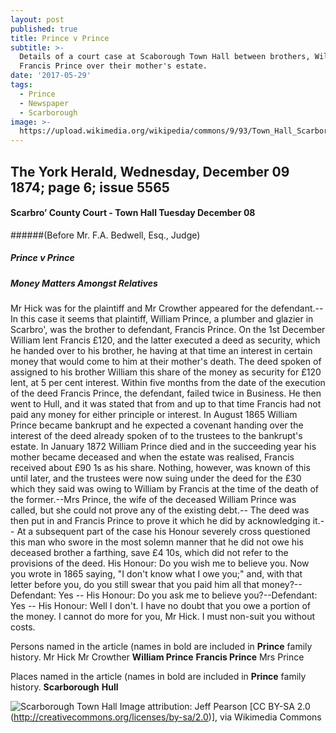 ```yaml
---
layout: post
published: true
title: Prince v Prince
subtitle: >-
  Details of a court case at Scaborough Town Hall between brothers, William and
  Francis Prince over their mother's estate.
date: '2017-05-29'
tags:
  - Prince
  - Newspaper
  - Scarborough
image: >-
  https://upload.wikimedia.org/wikipedia/commons/9/93/Town_Hall_Scarborough_-_geograph.org.uk_-_878003.jpg
---
```

## The York Herald, Wednesday, December 09 1874; page 6; issue 5565

#### Scarbro’ County Court - Town Hall Tuesday December 08

######(Before Mr. F.A. Bedwell, Esq., Judge)

##### Prince v Prince
##### Money Matters Amongst Relatives

Mr Hick was for the plaintiff and Mr Crowther appeared for the defendant.--In this case it seems that plaintiff, William Prince, a plumber and glazier in Scarbro', was the brother to defendant, Francis Prince. On the 1st December William lent Francis £120, and the latter executed a deed as security, which he handed over to his brother, he having at that time an interest in certain money that would come to him at their mother's death. The deed spoken of assigned to his brother William this share of the money as security for £120 lent, at 5 per cent interest. Within five months from the date of the execution of the deed Francis Prince, the defendant, failed twice in Business.  He then went to Hull, and it was stated that from and up to that time Francis had not paid any money for either principle or interest. In August 1865 William Prince became bankrupt and he expected a covenant handing over the interest of the deed already spoken of to the trustees to the bankrupt's estate. In January 1872 William Prince died and in the succeeding year his mother became deceased and when the estate was realised, Francis
received about £90 1s as his share. Nothing, however, was known of this until later, and the trustees were now suing under the deed for the £30 which they said was owing to William by Francis at the time of the death of the former.--Mrs Prince, the wife of the deceased William Prince was called, but she could not prove any of the existing debt.-- The deed was then put in and Francis Prince to prove it which he did by acknowledging it.-- At a subsequent part of the case his Honour severely cross questioned this man who swore in the most solemn manner that he did not owe his deceased brother a farthing, save £4 10s, which did not refer to the provisions of the deed.  His Honour: Do you wish me to believe you.  Now you wrote in 1865 saying, "I don't know what I owe you;" and, with that letter before you, do you still swear that you paid him all that money?-- Defendant: Yes -- His Honour: Do you ask me to believe you?--Defendant: Yes -- His Honour: Well I don't. I have no doubt that you owe a portion of the money.  I cannot do more for you, Mr Hick.  I must non-suit you without costs.

Persons named in the article (names in bold are included in **Prince** family history.
Mr Hick
Mr Crowther
**William Prince**
**Francis Prince**
Mrs Prince

Places named in the article (names in bold are included in **Prince** family history.
**Scarborough**
**Hull**

![Scarborough Town Hall]({{site.baseurl}}/https://upload.wikimedia.org/wikipedia/commons/9/93/Town_Hall_Scarborough_-_geograph.org.uk_-_878003.jpg)
Image attribution: Jeff Pearson [CC BY-SA 2.0 (http://creativecommons.org/licenses/by-sa/2.0)], via Wikimedia Commons
